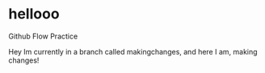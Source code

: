 # hellooo
Github Flow Practice

Hey Im currently in a branch called makingchanges, and here I am, making changes!
